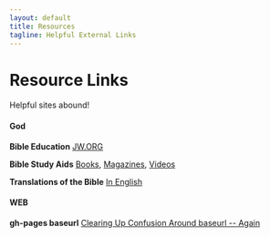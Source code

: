 ```yaml
---
layout: default
title: Resources
tagline: Helpful External Links
---
```


# Resource Links

Helpful sites abound!

#### God
**Bible Education**
[JW.ORG](https://jw.org/)

**Bible Study Aids**
[Books](https://wol.jw.org/en/wol/publication/r1/lp-e/te), [Magazines](https://www.jw.org/en/library/magazines/), [Videos](https://www.jw.org/en/library/books/Bible-Study-Video-Reference-Guide/)

**Translations of the Bible**
[In English](https://wol.jw.org/en/wol/bibles/r1/lp-e)

#### WEB
**gh-pages baseurl**
[Clearing Up Confusion Around baseurl -- Again](https://byparker.com/blog/2014/clearing-up-confusion-around-baseurl/)
